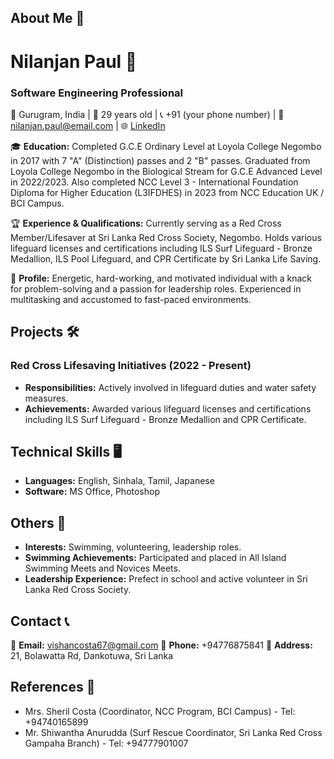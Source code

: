 ## About Me 💼

# Nilanjan Paul 🚀

### Software Engineering Professional 

📍 Gurugram, India | 📅 29 years old | 📞 +91 (your phone number) | 📧 nilanjan.paul@email.com | 🌐 [LinkedIn](www.linkedin.com/in/nilanjanpaul)

🎓 **Education:** Completed G.C.E Ordinary Level at Loyola College Negombo in 2017 with 7 "A" (Distinction) passes and 2 "B" passes. Graduated from Loyola College Negombo in the Biological Stream for G.C.E Advanced Level in 2022/2023. Also completed NCC Level 3 - International Foundation Diploma for Higher Education (L3IFDHES) in 2023 from NCC Education UK / BCI Campus.

🏆 **Experience & Qualifications:** Currently serving as a Red Cross Member/Lifesaver at Sri Lanka Red Cross Society, Negombo. Holds various lifeguard licenses and certifications including ILS Surf Lifeguard - Bronze Medallion, ILS Pool Lifeguard, and CPR Certificate by Sri Lanka Life Saving.

🚀 **Profile:** Energetic, hard-working, and motivated individual with a knack for problem-solving and a passion for leadership roles. Experienced in multitasking and accustomed to fast-paced environments.

## Projects 🛠️

### Red Cross Lifesaving Initiatives (2022 - Present)
- **Responsibilities:** Actively involved in lifeguard duties and water safety measures.
- **Achievements:** Awarded various lifeguard licenses and certifications including ILS Surf Lifeguard - Bronze Medallion and CPR Certificate.

## Technical Skills 🖥️

- **Languages:** English, Sinhala, Tamil, Japanese
- **Software:** MS Office, Photoshop

## Others 🌟

- **Interests:** Swimming, volunteering, leadership roles.
- **Swimming Achievements:** Participated and placed in All Island Swimming Meets and Novices Meets.
- **Leadership Experience:** Prefect in school and active volunteer in Sri Lanka Red Cross Society.

## Contact 📞

📧 **Email:** vishancosta67@gmail.com
📱 **Phone:** +94776875841
📍 **Address:** 21, Bolawatta Rd, Dankotuwa, Sri Lanka

## References 📝

- Mrs. Sheril Costa (Coordinator, NCC Program, BCI Campus) - Tel: +94740165899
- Mr. Shiwantha Anurudda (Surf Rescue Coordinator, Sri Lanka Red Cross Gampaha Branch) - Tel: +94777901007
